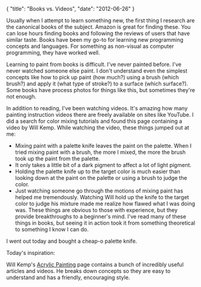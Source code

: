{
    "title": "Books vs. Videos",
    "date": "2012-06-26"
}

Usually when I attempt to learn something new, the first thing I research are the canonical books of the subject.  Amazon is great for finding these.  You can lose hours finding books and following the reviews of users that have similar taste.  Books have been my go-to for learning new programming concepts and languages.  For something as non-visual as computer programming, they have worked well.

Learning to paint from books is difficult.  I've never painted before.  I've never watched someone else paint.  I don't understand even the simplest concepts like how to pick up paint (how much?) using a brush (which brush?) and apply it (what type of stroke?) to a surface (which surface?).  Some books have process photos for things like this, but sometimes they're not enough.  

In addition to reading, I've been watching videos.  It's amazing how many painting instruction videos there are freely available on sites like YouTube.  I did a search for color mixing tutorials and found this page containing a video by Will Kemp.   While watching the video, these things jumped out at me:

- Mixing paint with a palette knife leaves the paint on the palette.  When I tried mixing paint with a brush, the more I mixed, the more the brush took up the paint from the palette.
- It only takes a little bit of a dark pigment to affect a lot of light pigment.
- Holding the palette knife up to the target color is much easier than looking down at the paint on the palette or using a brush to judge the color.
- Just watching someone go through the motions of mixing paint has helped me tremendously.  Watching Will hold up the knife to the target color to judge his mixture made me realize how flawed what I was doing was.  These things are obvious to those with experience, but they provide breakthroughs to a beginner's mind.  I've read many of these things in books, but seeing it in action took it from something theoretical to something I know I can do.  

I went out today and bought a cheap-o palette knife.

Today's inspiration:

Will Kemp's [Acrylic Painting](http://willkempartschool.com/acrylic-painting/
) page contains a bunch of incredibly useful articles and videos.   He breaks down concepts so they are easy to understand and has a friendly, encouraging style.